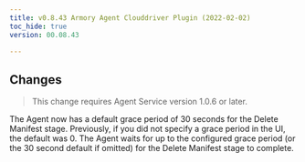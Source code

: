 ```yaml
---
title: v0.8.43 Armory Agent Clouddriver Plugin (2022-02-02)
toc_hide: true
version: 00.08.43

---
```


## Changes

> This change requires Agent Service version 1.0.6 or later.

The Agent now has a default grace period of 30 seconds for the Delete Manifest stage. Previously, if you did not specify a grace period in the UI, the default was 0. The Agent waits for up to the configured grace period (or the 30 second default if omitted) for the Delete Manifest stage to complete.
